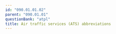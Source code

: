 ```yaml
---
id: "090.01.01.02"
parent: "090.01.01"
questionBank: "atpl"
title: Air traffic services (ATS) abbreviations
---
```


